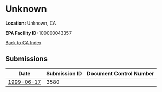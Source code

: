 # Unknown

**Location:** Unknown, CA

**EPA Facility ID:** 100000043357

[Back to CA Index](../../index.md)

## Submissions

| Date | Submission ID | Document Control Number |
|------|--------------|-------------------------|
| [1999-06-17](submissions/3580.md) | 3580 |  |
